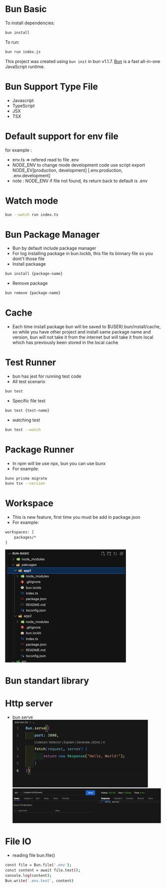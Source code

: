 # Bun Basic

To install dependencies:

```bash
bun install
```

To run:

```bash
bun run index.js
```

This project was created using `bun init` in bun v1.1.7. [Bun](https://bun.sh) is a fast all-in-one JavaScript runtime.

# Bun Support Type File

- Javascript
- TypeScript
- JSX
- TSX

# Default support for env file
for example :
- env.ts => refered read to file .env
- NODE_ENV to change mode development code use script export NODE_EV[production, development] [.env.production, .env.development]
- note : NODE_ENV if file not found, its return back to default is .env

# Watch mode
```bash
bun --watch run index.ts
```

# Bun Package Manager
- Bun by default include package manager
- For log installing package in bun.lockb, this file its binnary file so you dont't those file
- Install packaage 
```bash
bun install {package-name}
```
- Remove package 
```bash
bun remove {package-name}
```

# Cache
- Each time install package bun will be saved to $USER/.bun/install/cache, so while you have other project and install same package name and version, bun will not take it from the internet but will take it from local which has previously been stored in the local cache

# Test Runner
- bun has jest for running test code
- All test scenario
```bash
bun test
```
- Specific file test 
```bash
bun test {test-name}
```
- watching test
```bash
bun test --watch
```

# Package Runner
- In npm will be use npx, bun you can use bunx
- For example:
```bash
bunx prisma migrate
bunx tsx --version
```

# Workspace
- This is new feature, first time you must be add in package.json
- For example: 
```bash
workspaces: [
    packages/*
]
```
![alt text](https://github.com/aircode91/bun-basic/blob/master/screenshots/packages.png??raw=true)

# Bun standart library

# Http server
- bun serve
![alt text](https://github.com/aircode91/bun-basic/blob/master/screenshots/http-server.png??raw=true)
![alt text](https://github.com/aircode91/bun-basic/blob/master/screenshots/http-server-response.png??raw=true)

# File IO
- reading file bun.file()
```bash
const file = Bun.file('.env');
const content = await file.text();
console.log(content);
Bun.write('.env.test', content)
```

